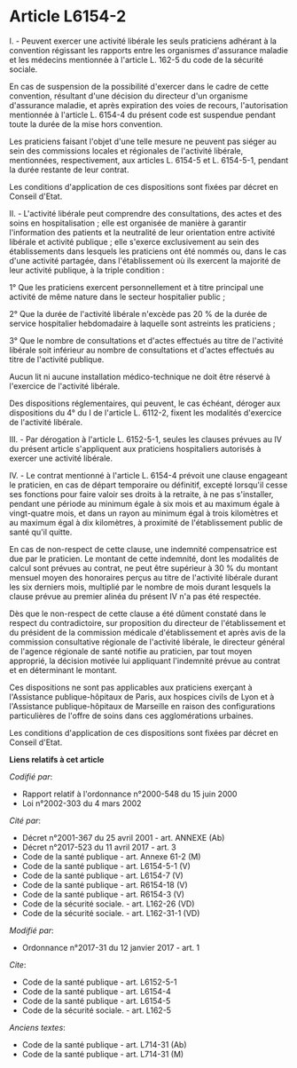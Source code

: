 # Article L6154-2

I. - Peuvent exercer une activité libérale les seuls praticiens adhérant à la convention régissant les rapports entre les
organismes d'assurance maladie et les médecins mentionnée à l'article L. 162-5 du code de la sécurité sociale. 

En cas de suspension de la possibilité d'exercer dans le cadre de cette convention, résultant d'une décision du directeur
d'un organisme d'assurance maladie, et après expiration des voies de recours, l'autorisation mentionnée à l'article L. 6154-4
du présent code est suspendue pendant toute la durée de la mise hors convention. 

Les praticiens faisant l'objet d'une telle mesure ne peuvent pas siéger au sein des commissions locales et régionales de
l'activité libérale, mentionnées, respectivement, aux articles L. 6154-5 et L. 6154-5-1, pendant la durée restante de leur
contrat. 

Les conditions d'application de ces dispositions sont fixées par décret en Conseil d'Etat. 

II. - L'activité libérale peut comprendre des consultations, des actes et des soins en hospitalisation ; elle est organisée
de manière à garantir l'information des patients et la neutralité de leur orientation entre activité libérale et activité
publique ; elle s'exerce exclusivement au sein des établissements dans lesquels les praticiens ont été nommés ou, dans le cas
d'une activité partagée, dans l'établissement où ils exercent la majorité de leur activité publique, à la triple condition : 

1° Que les praticiens exercent personnellement et à titre principal une activité de même nature dans le secteur hospitalier
public ; 

2° Que la durée de l'activité libérale n'excède pas 20 % de la durée de service hospitalier hebdomadaire à laquelle sont
astreints les praticiens ; 

3° Que le nombre de consultations et d'actes effectués au titre de l'activité libérale soit inférieur au nombre de
consultations et d'actes effectués au titre de l'activité publique. 

Aucun lit ni aucune installation médico-technique ne doit être réservé à l'exercice de l'activité libérale. 

Des dispositions réglementaires, qui peuvent, le cas échéant, déroger aux dispositions du 4° du I de l'article L. 6112-2,
fixent les modalités d'exercice de l'activité libérale. 

III. - Par dérogation à l'article L. 6152-5-1, seules les clauses prévues au IV du présent article s'appliquent aux
praticiens hospitaliers autorisés à exercer une activité libérale. 

IV. - Le contrat mentionné à l'article L. 6154-4 prévoit une clause engageant le praticien, en cas de départ temporaire ou
définitif, excepté lorsqu'il cesse ses fonctions pour faire valoir ses droits à la retraite, à ne pas s'installer, pendant
une période au minimum égale à six mois et au maximum égale à vingt-quatre mois, et dans un rayon au minimum égal à trois
kilomètres et au maximum égal à dix kilomètres, à proximité de l'établissement public de santé qu'il quitte. 

En cas de non-respect de cette clause, une indemnité compensatrice est due par le praticien. Le montant de cette indemnité,
dont les modalités de calcul sont prévues au contrat, ne peut être supérieur à 30 % du montant mensuel moyen des honoraires
perçus au titre de l'activité libérale durant les six derniers mois, multiplié par le nombre de mois durant lesquels la
clause prévue au premier alinéa du présent IV n'a pas été respectée. 

Dès que le non-respect de cette clause a été dûment constaté dans le respect du contradictoire, sur proposition du directeur
de l'établissement et du président de la commission médicale d'établissement et après avis de la commission consultative
régionale de l'activité libérale, le directeur général de l'agence régionale de santé notifie au praticien, par tout moyen
approprié, la décision motivée lui appliquant l'indemnité prévue au contrat et en déterminant le montant. 

Ces dispositions ne sont pas applicables aux praticiens exerçant à l'Assistance publique-hôpitaux de Paris, aux hospices
civils de Lyon et à l'Assistance publique-hôpitaux de Marseille en raison des configurations particulières de l'offre de
soins dans ces agglomérations urbaines. 

Les conditions d'application de ces dispositions sont fixées par décret en Conseil d'Etat.

**Liens relatifs à cet article**

_Codifié par_:

  - Rapport relatif à l'ordonnance n°2000-548 du 15 juin 2000
  - Loi n°2002-303 du 4 mars 2002

_Cité par_:

  - Décret n°2001-367 du 25 avril 2001 - art. ANNEXE (Ab)
  - Décret n°2017-523 du 11 avril 2017 - art. 3
  - Code de la santé publique - art. Annexe 61-2 (M)
  - Code de la santé publique - art. L6154-5-1 (V)
  - Code de la santé publique - art. L6154-7 (V)
  - Code de la santé publique - art. R6154-18 (V)
  - Code de la santé publique - art. R6154-3 (V)
  - Code de la sécurité sociale. - art. L162-26 (VD)
  - Code de la sécurité sociale. - art. L162-31-1 (VD)

_Modifié par_:

  - Ordonnance n°2017-31 du 12 janvier 2017 - art. 1

_Cite_:

  - Code de la santé publique - art. L6152-5-1
  - Code de la santé publique - art. L6154-4
  - Code de la santé publique - art. L6154-5
  - Code de la sécurité sociale. - art. L162-5

_Anciens textes_:

  - Code de la santé publique - art. L714-31 (Ab)
  - Code de la santé publique - art. L714-31 (M)
